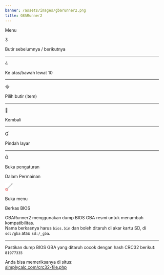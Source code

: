 ```yaml
---
banner: /assets/images/gbarunner2.png
title: GBARunner2
---
```


<div id="menu" class="section-title">Menu</div>
<div class="section-body">
    <div class="button-action-group">
        <p class="button-action button">&#xE07D;</p>
        <p class="button-action-text">Butir sebelumnya / berikutnya</p>
    </div>
    <hr>
    <div class="button-action-group">
        <p class="button-action button">&#xE07E;</p>
        <p class="button-action-text">Ke atas/bawah lewat 10</p>
    </div>
    <hr>
    <div class="button-action-group">
        <p class="button-action button">&#xE000;</p>
        <p class="button-action-text">Pilih butir (item)</p>
    </div>
    <hr>
    <div class="button-action-group">
        <p class="button-action button">&#xE001;</p>
        <p class="button-action-text">Kembali</p>
    </div>
    <hr>
    <div class="button-action-group">
        <p class="button-action button">&#xE004;</p>
        <p class="button-action-text">Pindah layar</p>
    </div>
    <hr>
    <div class="button-action-group">
        <p class="button-action button">&#xE005;</p>
        <p class="button-action-text">Buka pengaturan</p>
    </div>
</div>
<div id="in-game" class="section-title">Dalam Permainan</div>
<div class="section-body">
    <div class="button-action-group">
        <p class="button-action"><img src="/assets/images/tap.png" alt="Sentuh layar bawah"></p>
        <p class="button-action-text">Buka menu</p>
    </div>
</div>
<div id="bios-file" class="section-title">Berkas BIOS</div>
<div class="section-body">
    <p>
        GBARunner2 menggunakan dump BIOS GBA resmi untuk menambah kompatibilitas. <br>Nama berkasnya harus <code>bios.bin</code> dan boleh ditaruh di akar kartu SD, di <code>sd:/gba</code> atau <code>sd:/_gba</code>.
    </p>
    <hr>
    <p>
        Pastikan dump BIOS GBA yang ditaruh cocok dengan hash CRC32 berikut: <code>81977335</code>
    </p>
    <p>
        Anda bisa memeriksanya di situs:<br><a href="https://simplycalc.com/crc32-file.php">simplycalc.com/crc32-file.php</a>
    </p>
</div>
